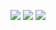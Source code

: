 [![](https://img.shields.io/github/issues/MrH723/OpenWrt-DIY?color=FFFFFF)](https://github.com/MrH723/OpenWrt-DIY/issues) 
[![](https://img.shields.io/github/stars/MrH723/OpenWrt-DIY?color=FFFFFF)](https://github.com/MrH723/OpenWrt-DIY/stargazers) 
[![](https://img.shields.io/github/forks/MrH723/OpenWrt-DIY?color=FFFFFF)](https://github.com/MrH723/OpenWrt-DIY/network/members)
